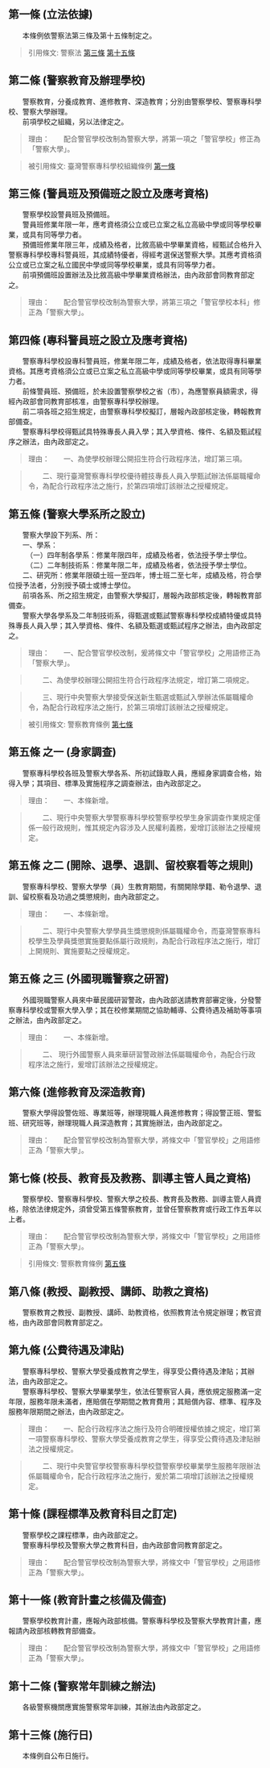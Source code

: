 第一條 (立法依據)
-----------------
　　本條例依警察法第三條及第十五條制定之。  
> 引用條文: 警察法 [第三條](1166#第三條-警察法制之立法與執行) [第十五條](1166#第十五條-警察學校之設立)



第二條 (警察教育及辦理學校)
---------------------------
　　警察教育，分養成教育、進修教育、深造教育；分別由警察學校、警察專科學校、警察大學辦理。  
　　前項學校之組織，另以法律定之。  
> 理由：　　配合警官學校改制為警察大學，將第一項之「警官學校」修正為「警察大學」。

> 被引用條文: 臺灣警察專科學校組織條例 [第一條](1202#第一條-立法依據)



第三條 (警員班及預備班之設立及應考資格)
---------------------------------------
　　警察學校設警員班及預備班。  
　　警員班修業年限一年，應考資格須公立或已立案之私立高級中學或同等學校畢業，或具有同等學力者。  
　　預備班修業年限三年，成績及格者，比敘高級中學畢業資格，經甄試合格升入警察專科學校專科警員班，其成績特優者，得經考選保送警察大學。其應考資格須公立或已立案之私立國民中學或同等學校畢業，或具有同等學力者。  
　　前項預備班設置辦法及比敘高級中學畢業資格辦法，由內政部會同教育部定之。  
> 理由：　　配合警官學校改制為警察大學，將第三項之「警官學校本科」修正為「警察大學」。



第四條 (專科警員班之設立及應考資格)
-----------------------------------
　　警察專科學校設專科警員班，修業年限二年，成績及格者，依法取得專科畢業資格。其應考資格須公立或已立案之私立高級中學或同等學校畢業，或具有同等學力者。  
　　前條警員班、預備班，於未設置警察學校之省（市），為應警察員額需求，得經內政部會同教育部核准，由警察專科學校辦理。  
　　前二項各班之招生規定，由警察專科學校擬訂，層報內政部核定後，轉報教育部備查。  
　　警察專科學校得甄試具特殊專長人員入學；其入學資格、條件、名額及甄試程序之辦法，由內政部定之。  
> 理由：　　一、為使學校辦理公開招生符合行政程序法，增訂第三項。

> 　　二、現行臺灣警察專科學校優待體技專長人員入學甄試辦法係屬職權命令，為配合行政程序法之施行，於第四項增訂該辦法之授權規定。



第五條 (警察大學系所之設立)
---------------------------
　　警察大學設下列系、所：  
　　一、學系：  
　　　（一）四年制各學系：修業年限四年，成績及格者，依法授予學士學位。  
　　　（二）二年制技術系：修業年限二年，成績及格者，依法授予學士學位。  
　　二、研究所：修業年限碩士班一至四年，博士班二至七年，成績及格，符合學位授予法者，分別授予碩士或博士學位。  
　　前項各系、所之招生規定，由警察大學擬訂，層報內政部核定後，轉報教育部備查。  
　　警察大學各學系及二年制技術系，得甄選或甄試警察專科學校成績特優或具特殊專長人員入學；其入學資格、條件、名額及甄選或甄試程序之辦法，由內政部定之。  
> 理由：　　一、配合警官學校改制，爰將條文中「警官學校」之用語修正為「警察大學」。

> 　　二、為使學校辦理公開招生符合行政程序法規定，增訂第二項規定。

> 　　三、現行中央警察大學接受保送新生甄選或甄試入學辦法係屬職權命令，為配合行政程序法之施行，於第三項增訂該辦法之授權規定。

> 被引用條文: 警察教育條例 [第七條](1168#第七條-校長、教育長及教務、訓導主管人員之資格)



第五條 之一 (身家調查)
----------------------
　　警察專科學校各班及警察大學各系、所初試錄取人員，應經身家調查合格，始得入學；其項目、標準及實施程序之調查辦法，由內政部定之。  
> 理由：　　一、本條新增。

> 　　二、現行中央警察大學警察專科學校警察學校學生身家調查作業規定僅係一般行政規則，惟其規定內容涉及人民權利義務，爰增訂該辦法之授權規定。



第五條 之二 (開除、退學、退訓、留校察看等之規則)
------------------------------------------------
　　警察專科學校、警察大學學（員）生教育期間，有關開除學籍、勒令退學、退訓、留校察看及功過之獎懲規則，由內政部定之。  
> 理由：　　一、本條新增。

> 　　二、現行中央警察大學學員生獎懲規則係屬職權命令，而臺灣警察專科校學生及學員獎懲實施要點係屬行政規則，為配合行政程序法之施行，增訂上開規則、實施要點之授權規定。



第五條 之三 (外國現職警察之研習)
--------------------------------
　　外國現職警察人員來中華民國研習警政，由內政部送請教育部審定後，分發警察專科學校或警察大學入學；其在校修業期間之協助輔導、公費待遇及補助等事項之辦法，由內政部定之。  
> 理由：　　一、本條新增。

> 　　二、 現行外國警察人員來華研習警政辦法係屬職權命令，為配合行政程序法之施行，爰增訂該辦法之授權規定。



第六條 (進修教育及深造教育)
---------------------------
　　警察大學得設警佐班、專業班等，辦理現職人員進修教育；得設警正班、警監班、研究班等，辦理現職人員深造教育；其實施辦法，由內政部定之。  
> 理由：　　配合警官學校改制為警察大學，將條文中「警官學校」之用語修正為「警察大學」。



第七條 (校長、教育長及教務、訓導主管人員之資格)
-----------------------------------------------
　　警察學校、警察專科學校、警察大學之校長、教育長及教務、訓導主管人員資格，除依法律規定外，須曾受第五條警察教育，並曾任警察教育或行政工作五年以上者。  
> 理由：　　配合警官學校改制為警察大學，將條文中「警官學校」之用語修正為「警察大學」。

> 引用條文: 警察教育條例 [第五條](1168#第五條-警察大學系所之設立)



第八條 (教授、副教授、講師、助教之資格)
---------------------------------------
　　警察教育之教授、副教授、講師、助教資格，依照教育法令規定辦理；教官資格，由內政部會同教育部定之。  


第九條 (公費待遇及津貼)
-----------------------
　　警察專科學校、警察大學受養成教育之學生，得享受公費待遇及津貼；其辦法，由內政部定之。  
　　警察專科學校、警察大學畢業學生，依法任警察官人員，應依規定服務滿一定年限，服務年限未滿者，應賠償在學期間之教育費用；其賠償內容、標準、程序及服務年限期間之辦法，由內政部定之。  
> 理由：　　一、配合行政程序法之施行及符合明確授權依據之規定，增訂第一項警察專科學校、警察大學受養成教育之學生，得享受公費待遇及津貼辦法之授權規定。

> 　　二、現行中央警官學校警察專科學校暨警察學校畢業學生服務年限辦法係屬職權命令，配合行政程序法之施行，爰於第二項增訂該辦法之授權規定。



第十條 (課程標準及教育科目之訂定)
---------------------------------
　　警察學校之課程標準，由內政部定之。  
　　警察專科學校及警察大學之教育科目，由內政部會同教育部定之。  
> 理由：　　配合警官學校改制為警察大學，將條文中「警官學校」之用語修正為「警察大學」。



第十一條 (教育計畫之核備及備查)
-------------------------------
　　警察學校教育計畫，應報內政部核備。警察專科學校及警察大學教育計畫，應報請內政部核轉教育部備查。  
> 理由：　　配合警官學校改制為警察大學，將條文中「警官學校」之用語修正為「警察大學」。



第十二條 (警察常年訓練之辦法)
-----------------------------
　　各級警察機關應實施警察常年訓練，其辦法由內政部定之。  


第十三條 (施行日)
-----------------
　　本條例自公布日施行。
